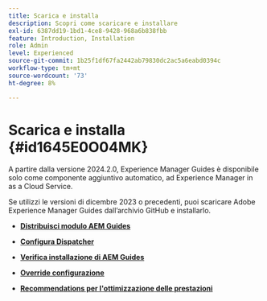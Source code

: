 ```yaml
---
title: Scarica e installa
description: Scopri come scaricare e installare
exl-id: 6387dd19-1bd1-4ce8-9428-968a6b838fbb
feature: Introduction, Installation
role: Admin
level: Experienced
source-git-commit: 1b25f1df67fa2442ab79830dc2ac5a6eabd0394c
workflow-type: tm+mt
source-wordcount: '73'
ht-degree: 8%

---
```


# Scarica e installa {#id1645E0O04MK}

A partire dalla versione 2024.2.0, Experience Manager Guides è disponibile solo come componente aggiuntivo automatico, ad Experience Manager in as a Cloud Service.

Se utilizzi le versioni di dicembre 2023 o precedenti, puoi scaricare Adobe Experience Manager Guides dall’archivio GitHub e installarlo.


- **[Distribuisci modulo AEM Guides](download-install-dxml-first-time.md)**

- **[Configura Dispatcher](download-install-configure-dispatcher.md)**

- **[Verifica installazione di AEM Guides](download-install-verify-dxml-installation.md)**

- **[Override configurazione](download-install-additional-config-override.md)**

- **[Recommendations per l&#39;ottimizzazione delle prestazioni](download-install-recommend-perf-optimiz.md)**
